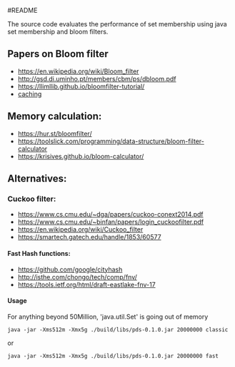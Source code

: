 #README

The source code evaluates the performance of set membership using java set membership and bloom filters.

## Papers on Bloom filter
* https://en.wikipedia.org/wiki/Bloom_filter
* http://gsd.di.uminho.pt/members/cbm/ps/dbloom.pdf
* https://llimllib.github.io/bloomfilter-tutorial/
* [caching](http://pages.cs.wisc.edu/~cao/papers/summary-cache/node8.html)

## Memory calculation:
* https://hur.st/bloomfilter/
* https://toolslick.com/programming/data-structure/bloom-filter-calculator
* https://krisives.github.io/bloom-calculator/

## Alternatives:

### Cuckoo filter:
* https://www.cs.cmu.edu/~dga/papers/cuckoo-conext2014.pdf
* https://www.cs.cmu.edu/~binfan/papers/login_cuckoofilter.pdf
* https://en.wikipedia.org/wiki/Cuckoo_filter
* https://smartech.gatech.edu/handle/1853/60577

#### Fast Hash functions:
* https://github.com/google/cityhash
* http://isthe.com/chongo/tech/comp/fnv/
* https://tools.ietf.org/html/draft-eastlake-fnv-17

#### Usage

For anything beyond 50Million, 'java.util.Set' is going out of memory

`java -jar -Xms512m -Xmx5g ./build/libs/pds-0.1.0.jar 20000000 classic`

or

`java -jar -Xms512m -Xmx5g ./build/libs/pds-0.1.0.jar 20000000 fast`
